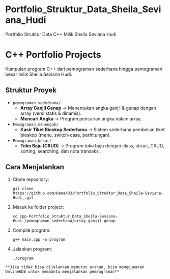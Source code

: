# Portfolio_Struktur_Data_Sheila_Seviana_Hudi
Portfolio Struktur Data C++ Milik Sheila Seviana Hudi 

# C++ Portfolio Projects

Kumpulan program C++ dari pemograman sederhana hingga pemograman besar milik Sheila Seviana Hudi.   

## Struktur Proyek
- `pemograman_sederhana/`
  - **Array Ganjil Genap** → Menentukan angka ganjil & genap dengan array (versi statis & dinamis).
  - **Mencari Angka** → Program pencarian angka dalam array.
- `Pemograman_menengah/`
  - **Kasir Tiket Bioskop Sederhana** → Sistem sederhana pembelian tiket bioskop (menu, switch-case, perhitungan).
- `Pemograman_besar/`
  - **Toko Baju (CRUD)** → Program toko baju dengan class, struct, CRUD, sorting, searching, dan nota transaksi.

## Cara Menjalankan
1. Clone repository:
   ```
   git clone https://github.com/Hana403/Portfolio_Struktur_Data_Sheila-Seviana-Hudi_.git
2. Masuk ke folder project:
   ```
   cd cpp-Portfolio_Struktur_Data_Sheila-Seviana-Hudi_/pemograman_sederhana/array ganjil genap 
4. Compile program:
   ```
   g++ main.cpp -o program
6. Jalankan program:  
   ```
   ./program

`**Jika tidak bisa dijalankan menurut arahan, bisa menggunakan OnlineGDB untuk membantu menjalankan pemrograman**`
